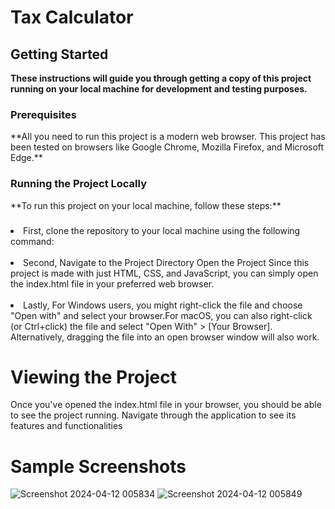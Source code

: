 
<h1>Tax Calculator</h1>

<h2>Getting Started</h2>

**These instructions will guide you through getting a copy of this project running on your local machine for development and testing purposes.**

<h3>Prerequisites</h3>
**All you need to run this project is a modern web browser. This project has been tested on browsers like Google Chrome, Mozilla Firefox, and Microsoft Edge.**

<h3>Running the Project Locally</h3>
**To run this project on your local machine, follow these steps:**

<h3></h3>
<li>First, clone the repository to your local machine using the following command:</li> <br>

<li>Second, Navigate to the Project Directory Open the Project Since this project is made with just HTML, CSS, and JavaScript, you can simply open the index.html file in your preferred web browser.</li> <br>

<li>Lastly, For Windows users, you might right-click the file and choose "Open with" and select your browser.For macOS, you can also right-click (or Ctrl+click) the file and select "Open With" > [Your Browser]. Alternatively, dragging the file into an open browser window will also work.</li>

<h1>Viewing the Project</h1>
Once you've opened the index.html file in your browser, you should be able to see the project running. Navigate through the application to see its features and functionalities <br>

<h1>Sample Screenshots</h1>

![Screenshot 2024-04-12 005834](https://github.com/AdityaVerma10/fly-challenge/assets/119062848/be08df63-ef5c-4b16-9828-8fd67a1e792d)
![Screenshot 2024-04-12 005849](https://github.com/AdityaVerma10/fly-challenge/assets/119062848/e02c73d3-5793-477b-bd58-004e6f73a2fd)
